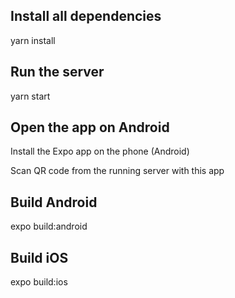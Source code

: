 ## Install all dependencies

yarn install

## Run the server

yarn start

## Open the app on Android

Install the Expo app on the phone (Android)

Scan QR code from the running server with this app

## Build Android 

expo build:android

## Build iOS

expo build:ios
